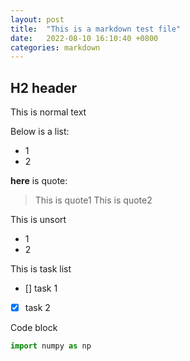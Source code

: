 ```yaml
---
layout: post
title:  "This is a markdown test file"
date:   2022-08-10 16:10:40 +0800
categories: markdown
---
```


## H2 header

This is normal text

Below is a list:
+ 1
+ 2


**here** is quote:

> This is quote1
> This is quote2

This is unsort 
- 1
- 2

This is task list
- [] task 1
- [x] task 2

Code block

```python
import numpy as np
```
